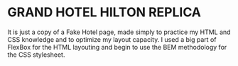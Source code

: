 # GRAND HOTEL HILTON REPLICA

It is just a copy of a Fake Hotel page, made simply to practice my HTML and CSS knowledge and to optimize my layout capacity.
I used a big part of FlexBox for the HTML layouting and begin to use the BEM methodology for the CSS stylesheet. 
